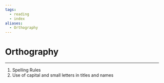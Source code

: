 ```yaml
---
tags:
  - reading
  - index
aliases:
  - Orthography
---
```

# Orthography
---
1. Spelling Rules
2. Use of capital and small letters in titles and names
